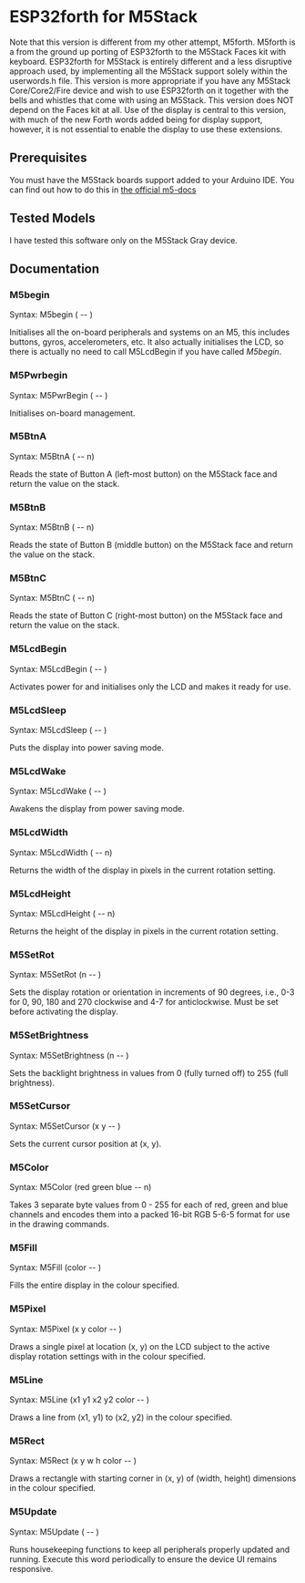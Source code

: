 # ESP32forth for M5Stack
Note that this version is different from my other attempt, M5forth. M5forth is a from the ground up porting of ESP32forth to the M5Stack Faces kit with keyboard.
ESP32forth for M5Stack is entirely different and a less disruptive approach used, by implementing all the M5Stack support solely within the userwords.h file.
This version is more appropriate if you have any M5Stack Core/Core2/Fire device and wish to use ESP32forth on it together with the bells and whistles that come
with using an M5Stack. This version does NOT depend on the Faces kit at all. Use of the display is central to this version, with much of the new Forth words
added being for display support, however, it is not essential to enable the display to use these extensions.

## Prerequisites
You must have the M5Stack boards support added to your Arduino IDE. You can find out how to do this in
[the official m5-docs](https://docs.m5stack.com/en/quick_start/arduino)

## Tested Models
I have tested this software only on the M5Stack Gray device.

## Documentation
### M5begin
Syntax: M5begin ( -- )

Initialises all the on-board peripherals and systems on an M5, this includes buttons, gyros, accelerometers, etc. It also actually initialises the LCD,
so there is actually no need to call M5LcdBegin if you have called *M5begin*.

### M5Pwrbegin
Syntax: M5PwrBegin ( -- )

Initialises on-board management.

### M5BtnA
Syntax: M5BtnA ( -- n)

Reads the state of Button A (left-most button) on the M5Stack face and return the value on the stack.

### M5BtnB
Syntax: M5BtnB ( -- n)

Reads the state of Button B (middle button) on the M5Stack face and return the value on the stack.

### M5BtnC
Syntax: M5BtnC ( -- n)

Reads the state of Button C (right-most button) on the M5Stack face and return the value on the stack.

### M5LcdBegin
Syntax: M5LcdBegin ( -- )

Activates power for and initialises only the LCD and makes it ready for use.

### M5LcdSleep
Syntax: M5LcdSleep ( -- )

Puts the display into power saving mode.

### M5LcdWake
Syntax: M5LcdWake ( -- )

Awakens the display from power saving mode.

### M5LcdWidth
Syntax: M5LcdWidth ( -- n)

Returns the width of the display in pixels in the current rotation setting.

### M5LcdHeight
Syntax: M5LcdHeight ( -- n)

Returns the height of the display in pixels in the current rotation setting.

### M5SetRot
Syntax: M5SetRot (n -- )

Sets the display rotation or orientation in increments of 90 degrees, i.e., 0-3 for 0, 90, 180 and 270 clockwise and 4-7 for anticlockwise.
Must be set before activating the display.

### M5SetBrightness
Syntax: M5SetBrightness (n -- )

Sets the backlight brightness in values from 0 (fully turned off) to 255 (full brightness).

### M5SetCursor
Syntax: M5SetCursor (x y -- )

Sets the current cursor position at (x, y).

### M5Color
Syntax: M5Color (red green blue -- n)

Takes 3 separate byte values from 0 - 255 for each of red, green and blue channels and encodes them into a packed 16-bit RGB 5-6-5 format
for use in the drawing commands.

### M5Fill
Syntax: M5Fill (color -- )

Fills the entire display in the colour specified.

### M5Pixel
Syntax: M5Pixel (x y color -- )

Draws a single pixel at location (x, y) on the LCD subject to the active display rotation settings with in the colour specified.

### M5Line
Syntax: M5Line (x1 y1 x2 y2 color -- )

Draws a line from (x1, y1) to (x2, y2) in the colour specified.

### M5Rect
Syntax: M5Rect (x y w h color -- )

Draws a rectangle with starting corner in (x, y) of (width, height) dimensions in the colour specified.

### M5Update
Syntax: M5Update ( -- )

Runs housekeeping functions to keep all peripherals properly updated and running. Execute this word periodically to ensure the device
UI remains responsive.
